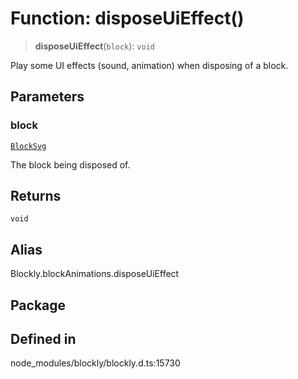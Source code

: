 # Function: disposeUiEffect()

> **disposeUiEffect**(`block`): `void`

Play some UI effects (sound, animation) when disposing of a block.

## Parameters

### block

[`BlockSvg`](../../classes/BlockSvg.md)

The block being disposed of.

## Returns

`void`

## Alias

Blockly.blockAnimations.disposeUiEffect

## Package

## Defined in

node_modules/blockly/blockly.d.ts:15730
